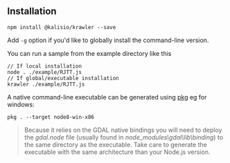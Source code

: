 ## Installation

```
npm install @kalisio/krawler --save
```

Add `-g` option if you'd like to globally install the command-line version.  

You can run a sample from the example directory like this
```
// If local installation
node . ./example/RJTT.js
// If global/executable installation
krawler ./example/RJTT.js
```

A native command-line executable can be generated using [pkg](https://github.com/zeit/pkg) eg for windows:
```
pkg . --target node8-win-x86
```

> Because it relies on the GDAL native bindings you will need to deploy the *gdal.node* file (usually found in *node_modules\gdal\lib\binding*) to the same directory as the executable. Take care to generate the executable with the same architecture than your Node.js version. 
